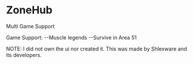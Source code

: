 # ZoneHub
Multi Game Support

Game Support:
--Muscle legends
--Survive in Area 51



























NOTE: I did not own the ui nor created it. This was made by Shlexware and its developers.
